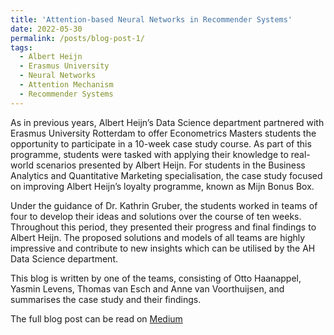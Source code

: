```yaml
---
title: 'Attention-based Neural Networks in Recommender Systems'
date: 2022-05-30
permalink: /posts/blog-post-1/
tags:
  - Albert Heijn
  - Erasmus University
  - Neural Networks
  - Attention Mechanism
  - Recommender Systems
---
```


As in previous years, Albert Heijn’s Data Science department partnered with Erasmus University Rotterdam to offer Econometrics Masters students the opportunity to participate in a 10-week case study course. As part of this programme, students were tasked with applying their knowledge to real-world scenarios presented by Albert Heijn. For students in the Business Analytics and Quantitative Marketing specialisation, the case study focused on improving Albert Heijn’s loyalty programme, known as Mijn Bonus Box.

Under the guidance of Dr. Kathrin Gruber, the students worked in teams of four to develop their ideas and solutions over the course of ten weeks. Throughout this period, they presented their progress and final findings to Albert Heijn. The proposed solutions and models of all teams are highly impressive and contribute to new insights which can be utilised by the AH Data Science department.

This blog is written by one of the teams, consisting of Otto Haanappel, Yasmin Levens, Thomas van Esch and Anne van Voorthuijsen, and summarises the case study and their findings.

The full blog post can be read on [Medium](https://blog.ah.technology/attention-based-neural-networks-in-recommender-systems-albert-heijn-erasmus-university-case-study-4de9dbb02e8e)

